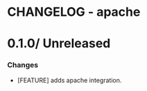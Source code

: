 # CHANGELOG - apache

0.1.0/ Unreleased
==================

### Changes

* [FEATURE] adds apache integration.
